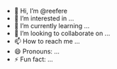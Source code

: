 - 👋 Hi, I’m @reefere
- 👀 I’m interested in ...
- 🌱 I’m currently learning ...
- 💞️ I’m looking to collaborate on ...
- 📫 How to reach me ...
- 😄 Pronouns: ...
- ⚡ Fun fact: ...

<!---
reefere/reefere is a ✨ special ✨ repository because its `README.md` (this file) appears on your GitHub profile.
You can click the Preview link to take a look at your changes.
--->
